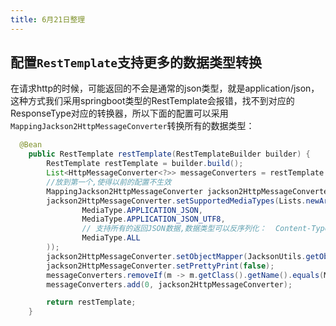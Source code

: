 ```yaml
---
title: 6月21日整理
---
```


## 配置`RestTemplate`支持更多的数据类型转换

在请求http的时候，可能返回的不会是通常的json类型，就是application/json，这种方式我们采用springboot类型的RestTemplate会报错，找不到对应的ResponseType对应的转换器，所以下面的配置可以采用`MappingJackson2HttpMessageConverter`转换所有的数据类型：

```java
  @Bean
    public RestTemplate restTemplate(RestTemplateBuilder builder) {
        RestTemplate restTemplate = builder.build();
        List<HttpMessageConverter<?>> messageConverters = restTemplate.getMessageConverters();
        //放到第一个,使得以前的配置不生效
        MappingJackson2HttpMessageConverter jackson2HttpMessageConverter = new MappingJackson2HttpMessageConverter();
        jackson2HttpMessageConverter.setSupportedMediaTypes(Lists.newArrayList(
                MediaType.APPLICATION_JSON,
                MediaType.APPLICATION_JSON_UTF8,
                // 支持所有的返回JSON数据,数据类型可以反序列化：  Content-Type: text/javascript;charset=utf-8
                MediaType.ALL
        ));
        jackson2HttpMessageConverter.setObjectMapper(JacksonUtils.getObjectMapper());
        jackson2HttpMessageConverter.setPrettyPrint(false);
        messageConverters.removeIf(m -> m.getClass().getName().equals(MappingJackson2HttpMessageConverter.class.getName()));
        messageConverters.add(0, jackson2HttpMessageConverter);

        return restTemplate;
    }

```